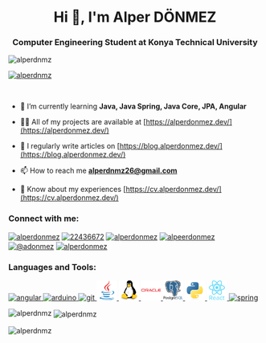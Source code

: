 <h1 align="center">Hi 👋, I'm Alper DÖNMEZ</h1>
<h3 align="center">Computer Engineering Student at Konya Technical University</h3>

<p align="left"> <img src="https://komarev.com/ghpvc/?username=alperdnmz&label=Profile%20views&color=0e75b6&style=flat" alt="alperdnmz" /> </p>

<p align="left"> <a href="https://github.com/ryo-ma/github-profile-trophy"><img src="https://github-profile-trophy.vercel.app/?username=alperdnmz" alt="alperdnmz" /></a> </p>

<p align="left"> <a href="https://twitter.com/" target="blank"><img src="https://img.shields.io/twitter/follow/?logo=twitter&style=for-the-badge" alt="" /></a> </p>

- 🌱 I’m currently learning **Java, Java Spring, Java Core, JPA, Angular**

- 👨‍💻 All of my projects are available at [https://alperdonmez.dev/](https://alperdonmez.dev/)

- 📝 I regularly write articles on [https://blog.alperdonmez.dev/](https://blog.alperdonmez.dev/)

- 📫 How to reach me **alperdnmz26@gmail.com**

- 📄 Know about my experiences [https://cv.alperdonmez.dev/](https://cv.alperdonmez.dev/)

<h3 align="left">Connect with me:</h3>
<p align="left">
<a href="https://linkedin.com/in/alperdonmez" target="blank"><img align="center" src="https://raw.githubusercontent.com/rahuldkjain/github-profile-readme-generator/master/src/images/icons/Social/linked-in-alt.svg" alt="alperdonmez" height="30" width="40" /></a>
<a href="https://stackoverflow.com/users/22436672" target="blank"><img align="center" src="https://raw.githubusercontent.com/rahuldkjain/github-profile-readme-generator/master/src/images/icons/Social/stack-overflow.svg" alt="22436672" height="30" width="40" /></a>
<a href="https://kaggle.com/alperdonmez" target="blank"><img align="center" src="https://raw.githubusercontent.com/rahuldkjain/github-profile-readme-generator/master/src/images/icons/Social/kaggle.svg" alt="alperdonmez" height="30" width="40" /></a>
<a href="https://instagram.com/alpeerdonmez" target="blank"><img align="center" src="https://raw.githubusercontent.com/rahuldkjain/github-profile-readme-generator/master/src/images/icons/Social/instagram.svg" alt="alpeerdonmez" height="30" width="40" /></a>
<a href="https://medium.com/@adonmez" target="blank"><img align="center" src="https://raw.githubusercontent.com/rahuldkjain/github-profile-readme-generator/master/src/images/icons/Social/medium.svg" alt="@adonmez" height="30" width="40" /></a>
<a href="https://www.hackerrank.com/alperdonmez" target="blank"><img align="center" src="https://raw.githubusercontent.com/rahuldkjain/github-profile-readme-generator/master/src/images/icons/Social/hackerrank.svg" alt="alperdonmez" height="30" width="40" /></a>
</p>

<h3 align="left">Languages and Tools:</h3>
<p align="left"> <a href="https://angular.io" target="_blank" rel="noreferrer"> <img src="https://angular.io/assets/images/logos/angular/angular.svg" alt="angular" width="40" height="40"/> </a> <a href="https://www.arduino.cc/" target="_blank" rel="noreferrer"> <img src="https://cdn.worldvectorlogo.com/logos/arduino-1.svg" alt="arduino" width="40" height="40"/> </a> <a href="https://git-scm.com/" target="_blank" rel="noreferrer"> <img src="https://www.vectorlogo.zone/logos/git-scm/git-scm-icon.svg" alt="git" width="40" height="40"/> </a> <a href="https://www.java.com" target="_blank" rel="noreferrer"> <img src="https://raw.githubusercontent.com/devicons/devicon/master/icons/java/java-original.svg" alt="java" width="40" height="40"/> </a> <a href="https://www.linux.org/" target="_blank" rel="noreferrer"> <img src="https://raw.githubusercontent.com/devicons/devicon/master/icons/linux/linux-original.svg" alt="linux" width="40" height="40"/> </a> <a href="https://www.oracle.com/" target="_blank" rel="noreferrer"> <img src="https://raw.githubusercontent.com/devicons/devicon/master/icons/oracle/oracle-original.svg" alt="oracle" width="40" height="40"/> </a> <a href="https://www.postgresql.org" target="_blank" rel="noreferrer"> <img src="https://raw.githubusercontent.com/devicons/devicon/master/icons/postgresql/postgresql-original-wordmark.svg" alt="postgresql" width="40" height="40"/> </a> <a href="https://www.python.org" target="_blank" rel="noreferrer"> <img src="https://raw.githubusercontent.com/devicons/devicon/master/icons/python/python-original.svg" alt="python" width="40" height="40"/> </a> <a href="https://reactjs.org/" target="_blank" rel="noreferrer"> <img src="https://raw.githubusercontent.com/devicons/devicon/master/icons/react/react-original-wordmark.svg" alt="react" width="40" height="40"/> </a> <a href="https://spring.io/" target="_blank" rel="noreferrer"> <img src="https://www.vectorlogo.zone/logos/springio/springio-icon.svg" alt="spring" width="40" height="40"/> </a> </p>

<p><img align="left" src="https://github-readme-stats.vercel.app/api/top-langs?username=alperdnmz&show_icons=true&locale=en&layout=compact" alt="alperdnmz" /></p>

<p>&nbsp;<img align="center" src="https://github-readme-stats.vercel.app/api?username=alperdnmz&show_icons=true&locale=en" alt="alperdnmz" /></p>

<p><img align="center" src="https://github-readme-streak-stats.herokuapp.com/?user=alperdnmz&" alt="alperdnmz" /></p>
